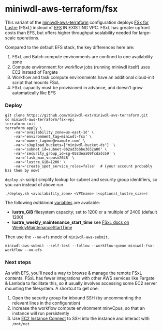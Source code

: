 # miniwdl-aws-terraform/fsx

This variant of the [miniwdl-aws-terraform](https://github.com/miniwdl-ext/miniwdl-aws-terraform) configuration deploys [FSx for Lustre](https://aws.amazon.com/fsx/lustre/) (FSxL) instead of [EFS](https://aws.amazon.com/efs/) IN EXISTING VPC. FSxL has greater upfront costs than EFS, but offers higher throughput scalability needed for large-scale operations.

Compared to the default EFS stack, the key differences here are:

1. FSxL and Batch compute environments are confined to one availability zone
2. Compute environment for workflow jobs (running miniwdl itself) uses EC2 instead of Fargate
3. Workflow and task compute environments have an additional cloud-init script that mounts FSxL
4. FSxL capacity must be provisioned in advance, and doesn't grow automatically like EFS

### Deploy

```
git clone https://github.com/miniwdl-ext/miniwdl-aws-terraform.git
cd miniwdl-aws-terraform/fsx-vpc
terraform init
terraform apply \
    -var='availability_zone=us-east-1d' \
    -var='environment_tag=miniwdl-fsx' \
    -var='owner_tag=me@example.com' \
    -var='s3upload_buckets=["miniwdl-bucket-ds"]' \
    -var='subnet_id=subnet-0b2ad3bbbe3652a00' \
    -var='security_group_id=sg-058deaa09fcdadc69' \
    -var='task_max_vcpus=2048' \
    -var='lustre_GiB=1200' \
    -var='create_spot_service_roles=false'  # (your account probably has them by now)
```

`deploy.sh` script simplify lookup for subnet and security group identifiers, so you can instead of above run
```
./deploy.sh <availability_zone> <VPCname> [<optional_lustre_size>]
```

The following *additional* [variables](variables.tf) are available:

* **lustre_GiB** filesystem capacity; set to 1200 or a multiple of 2400 (default 1200)
* **lustre_weekly_maintenance_start_time** see [FSxL docs on WeeklyMaintenanceStartTime](https://docs.aws.amazon.com/fsx/latest/APIReference/API_UpdateFileSystemLustreConfiguration.html)

Then use the `--no-efs` mode of `miniwdl-aws-submit`,

```
miniwdl-aws-submit --self-test --follow --workflow-queue miniwdl-fsx-workflow --no-efs
```

### Next steps

As with EFS, you'll need a way to browse & manage the remote FSxL contents. FSxL has fewer integrations with other AWS services like Fargate & Lambda to facilitate this, so it usually involves accessing some EC2 server mounting the filesystem. A shortcut to get one:

1. Open the security group for inbound SSH (by uncommenting the relevant lines in the configuration)
2. Increase the workflow compute environment minvCpus, so that an instance will run persistently
3. Use [EC2 Instance Connect](https://docs.aws.amazon.com/AWSEC2/latest/UserGuide/ec2-instance-connect-methods.html#connect-options) to SSH into the instance and interact with `/mnt/net`
